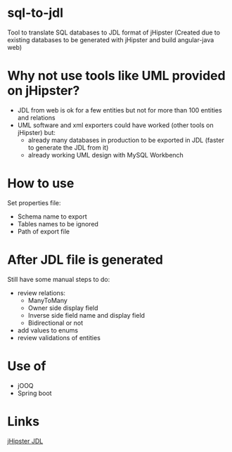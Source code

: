 # sql-to-jdl
Tool to translate SQL databases to JDL format of jHipster (Created due to existing databases to be generated with jHipster and build angular-java web)

# Why not use tools like UML provided on jHipster?
- JDL from web is ok for a few entities but not for more than 100 entities and relations
- UML software and xml exporters could have worked (other tools on jHipster) but:
  - already many databases in production to be exported in JDL (faster to generate the JDL from it)
  - already working UML design with MySQL Workbench

# How to use
Set properties file:
- Schema name to export
- Tables names to be ignored
- Path of export file

# After JDL file is generated
Still have some manual steps to do:
- review relations:
  - ManyToMany
  - Owner side display field
  - Inverse side field name and display field
  - Bidirectional or not
- add values to enums
- review validations of entities

# Use of
- jOOQ
- Spring boot

# Links
[jHipster JDL](http://www.jhipster.tech/jdl/)
